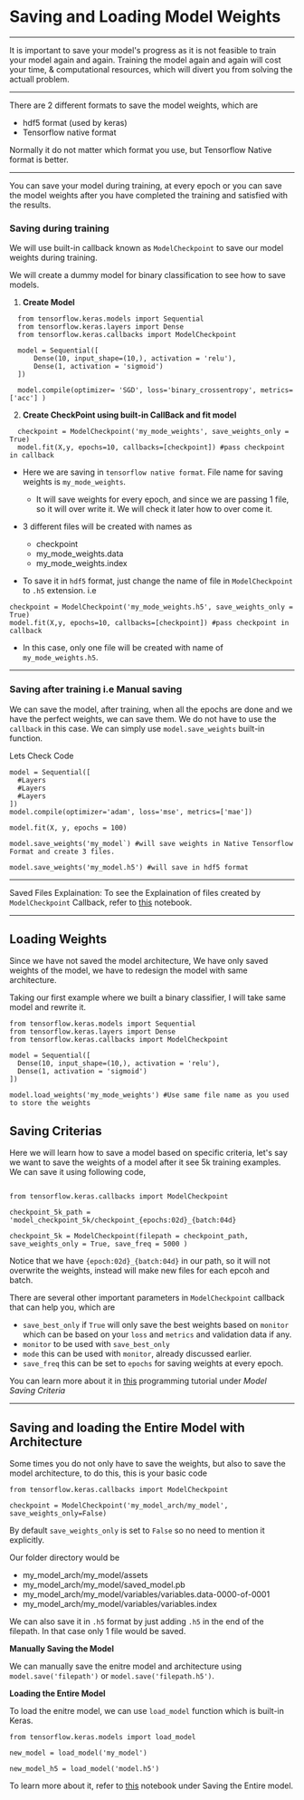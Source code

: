 # Saving and Loading Model Weights

-----

It is important to save your model's progress as it is not feasible to train your model again and again. Training the model again and again will cost your time, & computational resources, which will divert you from solving the actuall problem.

-----

There are 2 different formats to save the model weights, which are 
- hdf5 format (used by keras)
- Tensorflow native format

Normally it do not matter which format you use, but Tensorflow Native format is better.

----

You can save your model during training, at every epoch or you can save the model weights after you have completed the training and satisfied with the results.

### Saving during training

We will use built-in callback known as `ModelCheckpoint` to save our model weights during training.

We will create a dummy model for binary classification to see how to save models.
1. <b> Create Model </b>
```python3
  from tensorflow.keras.models import Sequential
  from tensorflow.keras.layers import Dense
  from tensorflow.keras.callbacks import ModelCheckpoint

  model = Sequential([
      Dense(10, input_shape=(10,), activation = 'relu'),
      Dense(1, activation = 'sigmoid')
  ])

  model.compile(optimizer= 'SGD', loss='binary_crossentropy', metrics=['acc'] )
```
2. <b> Create CheckPoint using built-in CallBack and fit model</b>

```python3
  checkpoint = ModelCheckpoint('my_mode_weights', save_weights_only = True)
  model.fit(X,y, epochs=10, callbacks=[checkpoint]) #pass checkpoint in callback 
```

*   Here we are saving in `tensorflow native format`. File name for saving weights is `my_mode_weights`. 


      *   It will save weights for every epoch, and since we are passing 1 file, so it will over write it. We will check it later how to over come it.
*   3 different files will be created with names as
  
    *   checkpoint
    *   my_mode_weights.data
    * my_mode_weights.index 

* To save it in `hdf5` format, just change the name of file in `ModelCheckpoint` to `.h5` extension. i.e

```python3
checkpoint = ModelCheckpoint('my_mode_weights.h5', save_weights_only = True)
model.fit(X,y, epochs=10, callbacks=[checkpoint]) #pass checkpoint in callback 
```
* In this case, only one file will be created with name of `my_mode_weights.h5`.

-----

### Saving after training i.e Manual saving

We can save the model, after training, when all the epochs are done and we have the perfect weights, we can save them. We do not have to use the `callback` in this case. We can simply use `model.save_weights` built-in function.

Lets Check Code

```python3
model = Sequential([
  #Layers
  #Layers
  #Layers
])
model.compile(optimizer='adam', loss='mse', metrics=['mae'])

model.fit(X, y, epochs = 100)

model.save_weights('my_model`) #will save weights in Native Tensorflow Format and create 3 files.

model.save_weights('my_model.h5') #will save in hdf5 format
```
-----

Saved Files Explaination:
To see the Explaination of files created by `ModelCheckpoint` Callback, refer to [this](Explanation%20of%20saved%20files.ipynb) notebook.

----


## Loading Weights

Since we have not saved the model architecture, We have only saved weights of the model, we have to redesign the model with same architecture.

Taking our first example where we built a binary classifier, I will take same model and rewrite it.

```python3
from tensorflow.keras.models import Sequential
from tensorflow.keras.layers import Dense
from tensorflow.keras.callbacks import ModelCheckpoint

model = Sequential([
  Dense(10, input_shape=(10,), activation = 'relu'),
  Dense(1, activation = 'sigmoid')
])

model.load_weights('my_mode_weights') #Use same file name as you used to store the weights

```

## Saving Criterias
Here we will learn how to save a model based on specific criteria, let's say we want to save the weights of a model after it see 5k training examples. We can save it using following code,

```python3 

from tensorflow.keras.callbacks import ModelCheckpoint

checkpoint_5k_path = 'model_checkpoint_5k/checkpoint_{epochs:02d}_{batch:04d}

checkpoint_5k = ModelCheckpoint(filepath = checkpoint_path, save_weights_only = True, save_freq = 5000 )
```
Notice that we have `{epoch:02d}_{batch:04d}` in our path, so it will not overwrite the weights, instead will make new files for each epcoh and batch.

There are several other important parameters in `ModelCheckpoint` callback that can help you, which are

* `save_best_only` if `True` will only save the best weights based on `monitor` which can be based on your `loss` and `metrics` and validation data if any.
* `monitor` to be used with `save_best_only`
* `mode` this can be used with `monitor`, already discussed earlier.
* `save_freq` this can be set to `epochs` for saving weights at every epoch.

You can learn more about it in [this](ProgrammingTutorial.ipynb) programming tutorial under *Model Saving Criteria*

----

## Saving and loading the Entire Model with Architecture

Some times you do not only have to save the weights, but also to save the model architecture, to do this, this is your basic code

```python3
from tensorflow.keras.callbacks import ModelCheckpoint

checkpoint = ModelCheckpoint('my_model_arch/my_model', save_weights_only=False)
```
By default `save_weights_only` is set to `False` so no need to mention it explicitly.

Our folder directory would be
* my_model_arch/my_model/assets
* my_model_arch/my_model/saved_model.pb
* my_model_arch/my_model/variables/variables.data-0000-of-0001
* my_model_arch/my_model/variables/variables.index


We can also save it in `.h5` format by just adding `.h5` in the end of the filepath. In that case only 1 file would be saved.

**Manually Saving the Model**

We can manually save the enitre model and architecture using `model.save('filepath')` or `model.save('filepath.h5')`.

**Loading the Entire Model**

To load the enitre model, we can use `load_model` function which is built-in Keras.

```python3
from tensorflow.keras.models import load_model

new_model = load_model('my_model')

new_model_h5 = load_model('model.h5')
```

To learn more about it, refer to [this](ProgrammingTutorial.ipynb) notebook under Saving the Entire model.